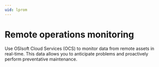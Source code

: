 ```yaml
---
uid: lprom
---
```


# Remote operations monitoring

Use OSIsoft Cloud Services (OCS) to monitor data from remote assets in real-time. This data allows you to anticipate problems and proactively perform preventative maintenance. 

